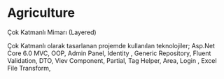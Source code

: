 # Agriculture
Çok Katmanlı Mimarı (Layered)

Çok Katmanlı olarak tasarlanan projemde kullanılan teknolojiler; 
Asp.Net Core 6.0 MVC, OOP, Admin Panel, Identity , Generic Repository, Fluent Validation, DTO, Viev Component, Partial, Tag Helper, Area, Login 
, Excel File Transform, 
